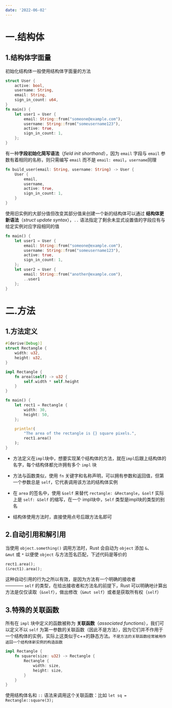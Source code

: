 ```yaml
---
date: '2022-06-02'
---
```


# 一.结构体

## 1.结构体字面量

初始化结构体一般使用结构体字面量的方法

```rust
struct User {
    active: bool,
    username: String,
    email: String,
    sign_in_count: u64,
}
fn main() {
    let user1 = User {
        email: String::from("someone@example.com"),
        username: String::from("someusername123"),
        active: true,
        sign_in_count: 1,
    };
}
```

有一种**字段初始化简写语法**（*field init shorthand*），因为 `email` 字段与 `email` 参数有着相同的名称，则只需编写 `email` 而不是 `email: email`，`username`同理

```rust
fn build_user(email: String, username: String) -> User {
    User {
        email,
        username,
        active: true,
        sign_in_count: 1,
    }
}
```

使用旧实例的大部分值但改变其部分值来创建一个新的结构体可以通过 **结构体更新语法**（*struct update syntax*），`..` 语法指定了剩余未显式设置值的字段应有与给定实例对应字段相同的值

```rust
fn main() {
    let user1 = User {
        email: String::from("someone@example.com"),
        username: String::from("someusername123"),
        active: true,
        sign_in_count: 1,
    };
    let user2 = User {
        email: String::from("another@example.com"),
        ..user1
    };
}
```

# 二.方法

## 1.方法定义

```rust
#[derive(Debug)]
struct Rectangle {
    width: u32,
    height: u32,
}

impl Rectangle {
    fn area(&self) -> u32 {
        self.width * self.height
    }
}

fn main() {
    let rect1 = Rectangle {
        width: 30,
        height: 50,
    };

    println!(
        "The area of the rectangle is {} square pixels.",
        rect1.area()
    );
}
```

- 方法定义在`impl`块中，想要实现某个结构体的方法，就在`impl`后跟上结构体的名字，每个结构体都允许拥有多个 `impl` 块

- 方法与函数类似，使用 `fn` 关键字和名称声明，可以拥有参数和返回值，但第一个参数总是 `self`，它代表调用该方法的结构体实例

- 在 `area` 的签名中，使用 `&self` 来替代 `rectangle: &Rectangle`，`&self` 实际上是 `self: &Self` 的缩写，在一个 impl块中，`Self` 类型是impl块的类型的别名

- 结构体使用方法时，直接使用点号后跟方法名即可

## 2.自动引用和解引用

当使用 `object.something()` 调用方法时，Rust 会自动为 `object` 添加 `&`、`&mut` 或 `*` 以便使 `object` 与方法签名匹配，下述代码是等价的

```rust
rect1.area();
(&rect1).area();
```

这种自动引用的行为之所以有效，是因为方法有一个明确的接收者———— `self` 的类型，在给出接收者和方法名的前提下，Rust 可以明确地计算出方法是仅仅读取（`&self`），做出修改（`&mut self`）或者是获取所有权（`self`）

## 3.特殊的关联函数

所有在 `impl` 块中定义的函数被称为 **关联函数**（*associated functions*），我们可以定义不以 `self` 为第一参数的关联函数（因此不是方法），因为它们并不作用于一个结构体的实例，实际上这类似于c++的静态方法。`不是方法的关联函数经常被用作返回一个结构体新实例的构造函数`

```rust
impl Rectangle {
    fn square(size: u32) -> Rectangle {
        Rectangle {
            width: size,
            height: size,
        }
    }
}
```

使用结构体名和 `::` 语法来调用这个关联函数：比如 `let sq = Rectangle::square(3);`
